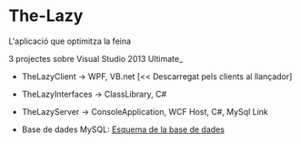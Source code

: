 # The-Lazy
L'aplicació que optimitza la feina

3 projectes sobre Visual Studio 2013 Ultimate_
  - TheLazyClient -> WPF, VB.net [<< Descarregat pels clients al llançador]
  - TheLazyInterfaces -> ClassLibrary, C#
  - TheLazyServer -> ConsoleApplication, WCF Host, C#, MySql Link
  
  - Base de dades MySQL: [Esquema de la base de dades](https://github.com/biels/The-Lazy/wiki/Base-de-dades-MySQL)
